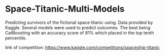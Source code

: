 # Space-Titanic-Multi-Models
Predicting survivors of the fictional space titanic using. Data provided by Kaggle.
Several models were used to predict outcomes. The best being CatBoosting with an accuracy score of 81%
which placed in the top tenth percentile. 

link of competition: https://www.kaggle.com/competitions/spaceship-titanic
